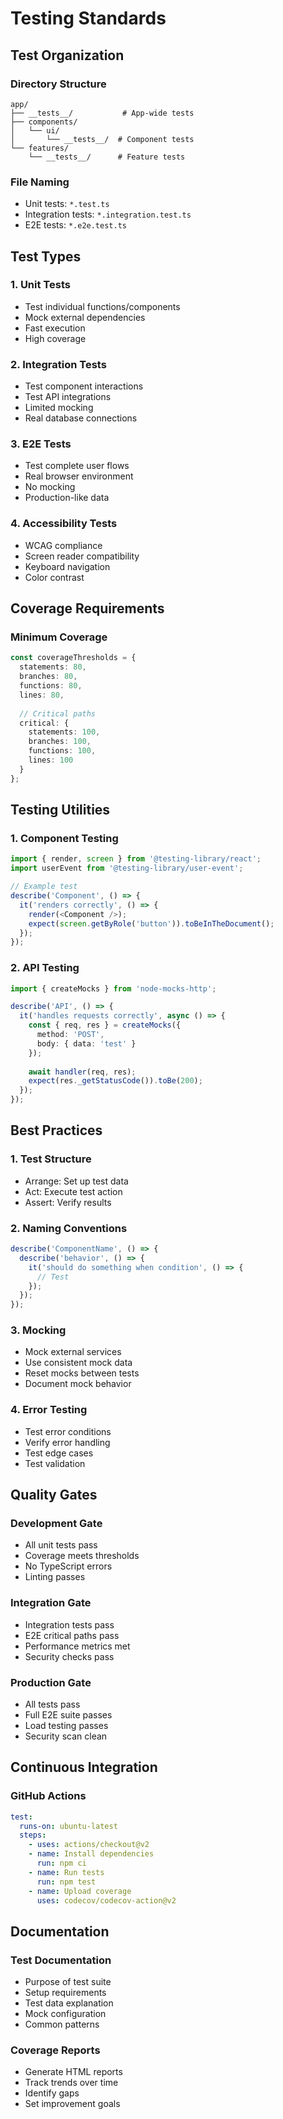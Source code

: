 # Testing Standards

## Test Organization

### Directory Structure
```
app/
├── __tests__/           # App-wide tests
├── components/
│   └── ui/
│       └── __tests__/  # Component tests
└── features/
    └── __tests__/      # Feature tests
```

### File Naming
- Unit tests: `*.test.ts`
- Integration tests: `*.integration.test.ts`
- E2E tests: `*.e2e.test.ts`

## Test Types

### 1. Unit Tests
- Test individual functions/components
- Mock external dependencies
- Fast execution
- High coverage

### 2. Integration Tests
- Test component interactions
- Test API integrations
- Limited mocking
- Real database connections

### 3. E2E Tests
- Test complete user flows
- Real browser environment
- No mocking
- Production-like data

### 4. Accessibility Tests
- WCAG compliance
- Screen reader compatibility
- Keyboard navigation
- Color contrast

## Coverage Requirements

### Minimum Coverage
```typescript
const coverageThresholds = {
  statements: 80,
  branches: 80,
  functions: 80,
  lines: 80,
  
  // Critical paths
  critical: {
    statements: 100,
    branches: 100,
    functions: 100,
    lines: 100
  }
};
```

## Testing Utilities

### 1. Component Testing
```typescript
import { render, screen } from '@testing-library/react';
import userEvent from '@testing-library/user-event';

// Example test
describe('Component', () => {
  it('renders correctly', () => {
    render(<Component />);
    expect(screen.getByRole('button')).toBeInTheDocument();
  });
});
```

### 2. API Testing
```typescript
import { createMocks } from 'node-mocks-http';

describe('API', () => {
  it('handles requests correctly', async () => {
    const { req, res } = createMocks({
      method: 'POST',
      body: { data: 'test' }
    });
    
    await handler(req, res);
    expect(res._getStatusCode()).toBe(200);
  });
});
```

## Best Practices

### 1. Test Structure
- Arrange: Set up test data
- Act: Execute test action
- Assert: Verify results

### 2. Naming Conventions
```typescript
describe('ComponentName', () => {
  describe('behavior', () => {
    it('should do something when condition', () => {
      // Test
    });
  });
});
```

### 3. Mocking
- Mock external services
- Use consistent mock data
- Reset mocks between tests
- Document mock behavior

### 4. Error Testing
- Test error conditions
- Verify error handling
- Test edge cases
- Test validation

## Quality Gates

### Development Gate
- All unit tests pass
- Coverage meets thresholds
- No TypeScript errors
- Linting passes

### Integration Gate
- Integration tests pass
- E2E critical paths pass
- Performance metrics met
- Security checks pass

### Production Gate
- All tests pass
- Full E2E suite passes
- Load testing passes
- Security scan clean

## Continuous Integration

### GitHub Actions
```yaml
test:
  runs-on: ubuntu-latest
  steps:
    - uses: actions/checkout@v2
    - name: Install dependencies
      run: npm ci
    - name: Run tests
      run: npm test
    - name: Upload coverage
      uses: codecov/codecov-action@v2
```

## Documentation

### Test Documentation
- Purpose of test suite
- Setup requirements
- Test data explanation
- Mock configuration
- Common patterns

### Coverage Reports
- Generate HTML reports
- Track trends over time
- Identify gaps
- Set improvement goals

